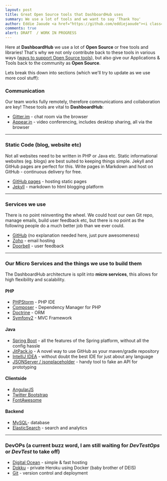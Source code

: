 ```yaml
---
layout: post
title: Great Open Source tools that DashboardHub uses
summary: We use a lot of tools and we want to say 'Thank You'
author: Eddie Jaoude <a href="https://github.com/eddiejaoude"><i class="fa fa-github-square"></i></a> <a href="https://twitter.com/eddiejaoude"><i class="fa fa-twitter-square"></i></a>, Simon Casey <a href="https://github.com/simoncasey"><i class="fa fa-github-square"></i></a> <a href="https://twitter.com/simoncasey1982"><i class="fa fa-twitter-square"></i></a>
comments: true
alert: DRAFT  / WORK IN PROGRESS
---
```


Here at **DashboardHub** we use a lot of **Open Source** or free tools and libraries! That's why we not only contribute back to these tools in various ways ([ways to support Open Source tools](/2015/06/08/supporting-open-source-projects/)), but also give our Applications & Tools back to the community as **Open Source**.

Lets break this down into sections (which we'll try to update as we use more cool stuff):

### Communication

Our team works fully remotely, therefore communications and collaboration are key! These tools are vital to **DashboardHub**:

* [Gitter.im](gitter.im) - chat room via the browser
* [Appear.in](appear.in) - video conferencing, includes desktop sharing, all via the browser

---

### Static Code (blog, website etc)

Not all websites need to be written in PHP or Java etc. Static informational websites (eg. blogs) are best suited to keeping things simple. Jekyll and GitHub pages are perfect for this. Write pages in Markdown and host on GitHub - continuous delivery for free.

* [GitHub pages](https://pages.github.com) - hosting static pages
* [Jekyll](http://jekyllrb.com) - markdown to html blogging platform

---

### Services we use

There is no point reinventing the wheel. We could host our own Git repo, manage emails, build user feedback etc, but there is no point as the following people do a much better job than we ever could.

* [GitHub](https://github.com) (no explanation needed here, just pure awesomeness)
* [Zoho](https://www.zoho.com) - email hosting
* [Doorbell](https://doorbell.io/home) - user feedback

---

### Our Micro Services and the things we use to build them

The DashboardHub architecture is split into **micro services**, this allows for high flexibility and scalability.

#### PHP

* [PHPStorm](https://doorbell.io/home) - PHP IDE
* [Composer](https://getcomposer.org) - Dependency Manager for PHP
* [Doctrine](http://www.doctrine-project.org) - ORM
* [Symfony2](http://symfony.com) - MVC Framework

#### Java

* [Spring Boot](http://projects.spring.io/spring-boot/) - all the features of the Spring platform, without all the config hassle
* [JitPack.io](https://jitpack.io/) - A novel way to use GitHub as your maven/gradle repository
* [IntelliJ IDEA](https://www.jetbrains.com/idea/) - without doubt the best IDE for just about any language
* [JSONServer / jsonplaceholder](https://github.com/typicode/json-server) - handy tool to fake an API for prototyping

#### Clientside

* [AngularJS](https://angularjs.org)
* [Twitter Bootstrap](http://getbootstrap.com)
* [FontAwesome](http://fontawesome.io/)

#### Backend

* [MySQL](http://www.mysql.com)- database
* [ElasticSearch](https://www.elastic.co) - search and analytics

---

### DevOPs (a current buzz word, I am still waiting for *DevTestOps* or *DevTest* to take off)

* [Digital Ocean](https://www.digitalocean.com) - simple & fast hosting
* [Dokku](http://progrium.viewdocs.io/dokku/) - private Heroku using Docker (baby brother of DEIS)
* [Git](https://git-scm.com) - version control and deployment
